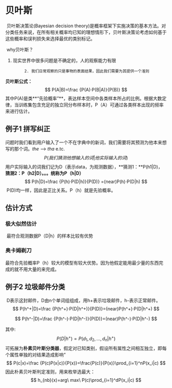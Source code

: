 # 贝叶斯

​		贝叶斯决策论(Bayesian decision theory)是概率框架下实施决策的基本方法。对分类任务来说，在所有相关概率均已知的理想情形下，贝叶斯决策论考虑如何基于这些概率和误判损失来选择最优的类别标记。

​		why贝叶斯？

1. 现实世界中很多问题是不确定的，人的观察能力有限

    		2. 我们日常观察的只是事物的表面结果，因此我们需要为其提供一个准则

**贝叶斯公式：**
$$
P(A|B)=\frac {P(A)·P(B|A)}{P(B)}
$$
其中P(A)是类**“先验概率”**，表达样本空间中各类样本所占的比例。根据大数定律，当训练集包含充足的独立同分布样本时，P（A）可通过各类样本出现的频率来进行估计。

## 例子1 拼写纠正

​		问题时我们看到用户输入了一个不在字典中的新词，我们需要将其预测为他本来想写的那个词。*the* --> *tha* e.tc.
$$
P(我们猜测他想输入的词|他实际输入的词)
$$
​		用户实际输入的词我们记为D（表示data，为观测数据），**猜测1：**P(h1|D)，**猜测2：**P（h2|D）。。。统称为**P（h|D）**
$$
P(h|D)=\frac {P(h)·P(D|h)}{P(D)} =(near)P(h)·P(D|h)
$$
​		P(D)均一样，因此是正比关系。P（h）就是先验概率。

## 估计方式

### 极大似然估计

​		最符合观测数据P（D|h）的样本比较有优势

### 奥卡姆剃刀

​		最符合先验概率P（h）较大的模型有较大优势。因为他假定能用最少量的东西完成的就不用大量的来完成。

## 例子2 垃圾邮件分类

​		D表示这封邮件，D由n个单词组组成，用h+表示垃圾邮件，h-表示正常邮件。
$$
P(h^+|D)=\frac {P(h^+)·P(D|h^+)}{P(D)}=(near)P(h^+)·P(D|h^+)
$$

$$
P(h^-|D)=\frac {P(h^-)·P(D|h^-)}{P(D)}=(near)P(h^-)·P(D|h^-)
$$

其中:
$$
P(D|h^+)=P(d_1,d_2,…,d_n|h^+)
$$
​		可拓展为**朴素贝叶斯分类器**，假定对已知类别，假设所有属性之间相互独立，即每个属性单独的对结果造成影响“
$$
P(c|x)=\frac {P(c)P(x|c)}{P(x)}=\frac{P(c)}{P(x)}\prod_{i=1}^nP(x_i|c)
$$
因此朴素贝叶斯判定准则，用来枚举选最大：
$$
h_{nb}(x)=arg\ max\ P(c)\prod_{i=1}^dP(x_i|c)
$$